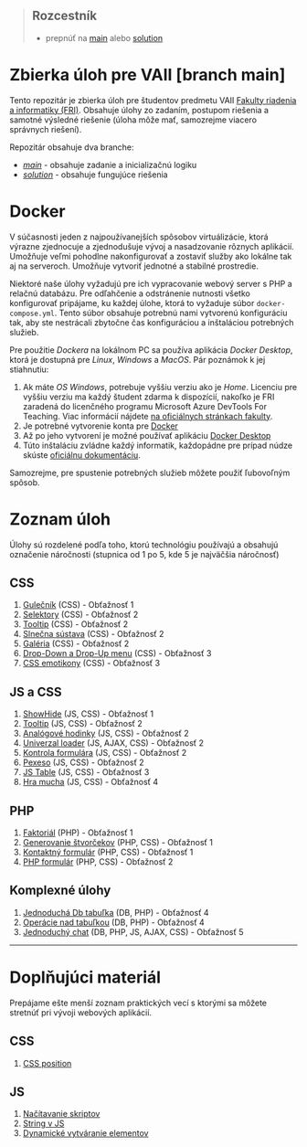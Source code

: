 > ## Rozcestník
> - prepnúť na [main](/../../tree/main) alebo [solution](/../../tree/solution)

# Zbierka úloh pre VAII [branch main]
Tento repozitár je zbierka úloh pre študentov predmetu VAII [Fakulty riadenia a informatiky (FRI)](https://www.fri.uniza.sk/). Obsahuje úlohy zo zadaním, postupom riešenia a samotné výsledné riešenie (úloha môže mať, samozrejme viacero správnych 
riešení).

Repozitár obsahuje dva branche:
- [_main_](/../../tree/main) - obsahuje zadanie a inicializačnú logiku
- [_solution_](/../../tree/solution) - obsahuje fungujúce riešenia

# Docker
V súčasnosti jeden z najpoužívanejších spôsobov virtuálizácie, ktorá výrazne zjednocuje a zjednodušuje vývoj a nasadzovanie rôznych aplikácií. Umožňuje veľmi pohodlne nakonfigurovať a zostaviť služby ako lokálne tak aj na serveroch. Umožňuje vytvoriť jednotné a stabilné prostredie.

Niektoré naše úlohy vyžadujú pre ich vypracovanie webový server s PHP a relačnú databázu. Pre odľahčenie a odstránenie nutnosti všetko konfigurovať pripájame, ku každej úlohe, ktorá to vyžaduje súbor `docker-compose.yml`. Tento súbor obsahuje potrebnú nami vytvorenú konfiguráciu tak, aby ste nestrácali zbytočne čas konfiguráciou a inštaláciou potrebných služieb.

Pre použitie _Dockera_ na lokálnom PC sa používa aplikácia _Docker Desktop_, ktorá je dostupná pre _Linux_, _Windows_ a _MacOS_. Pár poznámok k jej stiahnutiu:

1.  Ak máte _OS Windows_, potrebuje vyššiu verziu ako je _Home_. Licenciu pre vyššiu verziu ma každý študent zdarma k 
    dispozícií, nakoľko je FRI zaradená do licenčného programu Microsoft Azure DevTools For Teaching. Viac informácií nájdete
    [na oficiálnych stránkach fakulty](https://www.fri.uniza.sk/stranka/softver-a-internet).
2.  Je potrebné vytvorenie konta pre [Docker](https://www.docker.com/)
3.  Až po jeho vytvorení je možné používať aplikáciu [Docker Desktop](https://www.docker.com/products/docker-desktop)
4.  Túto inštaláciu zvládne každý informatik, každopádne pre prípad núdze skúste [oficiálnu dokumentáciu](https://docs.docker.com/desktop/).

Samozrejme, pre spustenie potrebných služieb môžete použiť ľubovoľným spôsob.

# Zoznam úloh

Úlohy sú rozdelené podľa toho, ktorú technológiu používajú a obsahujú označenie náročnosti (stupnica od 1 po 5, kde 5 je najväčšia náročnosť)

## CSS
1. [Gulečník](css/pool/zadanie.md) (CSS) - Obťažnosť 1
1. [Selektory](css/selectors/zadanie.md) (CSS) - Obťažnosť 2
1. [Tooltip](css/tooltip/zadanie.md) (CSS) - Obťažnosť 2
1. [Slnečna sústava](css/solar-system/zadanie.md) (CSS) - Obťažnosť 2
1. [Galéria](css/gallery/zadanie.md) (CSS) - Obťažnosť 2
1. [Drop-Down a Drop-Up menu](css/dropdownmenu/zadanie.md) (CSS) - Obťažnosť 3
1. [CSS emotikony](css/emoticons/zadanie.md) (CSS) - Obťažnosť 3
   
## JS a CSS
1. [ShowHide](js/show-hide/zadanie.md) (JS, CSS) - Obťažnosť 1
1. [Tooltip](js/tooltip/zadanie.md) (JS, CSS) - Obťažnosť 2
1. [Analógové hodinky](js/analog-clock/zadanie.md) (JS, CSS) - Obťažnosť 2
1. [Univerzal loader](ajax/universal-loader/zadanie.md) (JS, AJAX, CSS) - Obťažnosť 2
1. [Kontrola formulára](js/form-check/zadanie.md) (JS, CSS) - Obťažnosť 2
1. [Pexeso](js/memory-game/zadanie.md) (JS, CSS) - Obťažnosť 2
1. [JS Table](js/data-table/zadanie.md) (JS, CSS) - Obťažnosť 3
1. [Hra mucha](js/fly-game/zadanie.md) (JS, CSS) - Obťažnosť 4

## PHP
1. [Faktoriál](php/factorial/zadanie.md) (PHP) - Obťažnosť 1
1. [Generovanie štvorčekov](php/squares/zadanie.md) (PHP, CSS) - Obťažnosť 1
1. [Kontaktný formulár](php/contact-form/zadanie.md) (PHP, CSS) - Obťažnosť 1 
1. [PHP formulár](php/form/zadanie.md) (PHP, CSS) - Obťažnosť 2 

## Komplexné úlohy
1. [Jednoduchá Db tabuľka](php/data-table/zadanie.md) (DB, PHP) - Obťažnosť 4
1. [Operácie nad tabuľkou](php/crud/zadanie.md) (DB, PHP) - Obťažnosť 4
1. [Jednoduchý chat](ajax/chat/zadanie.md) (DB, PHP, JS, AJAX, CSS) - Obťažnosť 5

___

# Doplňujúci materiál
Prepájame ešte menší zoznam praktických vecí s ktorými sa môžete stretnúť pri vývoji webových aplikácií.

## CSS
1. [CSS position](common/css-position.md)

## JS
1. [Načítavanie skriptov](common/js-onload.md)
1. [String v JS](common/js-praca-zo-stringom.md)
1. [Dynamické vytváranie elementov](common/js-dynamicke-vytvaranie-elementov.md)




